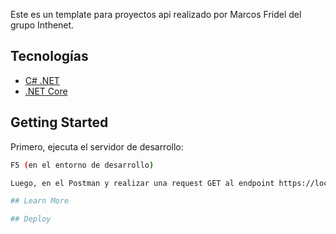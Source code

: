 Este es un template para proyectos api realizado por Marcos Fridel del grupo Inthenet.

## Tecnologías
- [C# .NET](https://visualstudio.microsoft.com/es/vs/features/net-development/)
- [.NET Core](https://learn.microsoft.com/es-es/dotnet/core/whats-new/dotnet-8/overview)

## Getting Started

Primero, ejecuta el servidor de desarrollo:

```bash
F5 (en el entorno de desarrollo)

Luego, en el Postman y realizar una request GET al endpoint https://localhost:7063/WeatherForecast.

## Learn More

## Deploy
